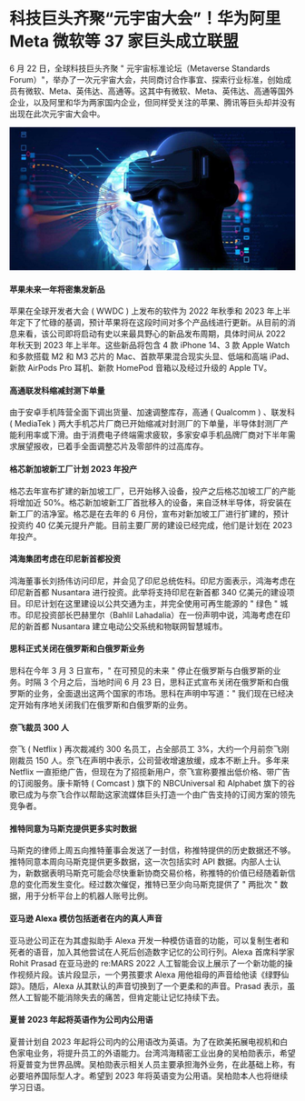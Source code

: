 # 科技巨头齐聚“元宇宙大会”！华为阿里 Meta 微软等 37 家巨头成立联盟


6 月 22 日，全球科技巨头齐聚 " 元宇宙标准论坛（Metaverse Standards Forum）"，举办了一次元宇宙大会，共同商讨合作事宜、探索行业标准，创始成员有微软、Meta、英伟达、高通等。这其中有微软、Meta、英伟达、高通等国外企业，以及阿里和华为两家国内企业，但同样受关注的苹果、腾讯等巨头却并没有出现在此次元宇宙大会中。

![配图一](f81e4df4475222db6919b2c35e3c1687.jpg)

#### 苹果未来一年将密集发新品

苹果在全球开发者大会 ( WWDC ) 上发布的软件为 2022 年秋季和 2023 年上半年定下了忙碌的基调，预计苹果将在这段时间对多个产品线进行更新。从目前的消息来看，该公司即将启动有史以来最具野心的新品发布周期，具体时间从 2022 年秋天到 2023 年上半年。这些新品将包含 4 款 iPhone 14、3 款 Apple Watch 和多款搭载 M2 和 M3 芯片的 Mac、首款苹果混合现实头显、低端和高端 iPad、新款 AirPods Pro 耳机、新款 HomePod 音箱以及经过升级的 Apple TV。

#### 高通联发科缩减封测下单量

由于安卓手机阵营全面下调出货量、加速调整库存，高通 ( Qualcomm ) 、联发科 ( MediaTek ) 两大手机芯片厂商已开始缩减对封测厂的下单量，半导体封测厂产能利用率或下滑。由于消费电子终端需求疲软，多家安卓手机品牌厂商对下半年需求展望报收，已着手全面调整芯片及零部件的过高库存。

#### 格芯新加坡新工厂计划 2023 年投产

格芯去年宣布扩建的新加坡工厂，已开始移入设备，投产之后格芯加坡工厂的产能将增加近 50%。格芯新加坡新工厂首批移入的设备，来自泛林半导体，将安装在新工厂的洁净室。格芯是在去年的 6 月份，宣布对新加坡工厂进行扩建的，预计投资约 40 亿美元提升产能。目前主要厂房的建设已经完成，他们是计划在 2023 年投产。

#### 鸿海集团考虑在印尼新首都投资

鸿海董事长刘扬伟访问印尼，并会见了印尼总统佐科。印尼方面表示，鸿海考虑在印尼新首都 Nusantara 进行投资。此举将支持印尼在新首都 340 亿美元的建设项目。印尼计划在这里建设以公共交通为主，并完全使用可再生能源的 " 绿色 " 城市。印尼投资部长巴赫里尔（Bahlil Lahadalia）在一份声明中说，鸿海考虑在印尼的新首都 Nusantara 建立电动公交系统和物联网智慧城市。

#### 思科正式关闭在俄罗斯和白俄罗斯业务

思科在今年 3 月 3 日宣布，" 在可预见的未来 " 停止在俄罗斯与白俄罗斯的业务。时隔 3 个月之后，当地时间 6 月 23 日，思科正式宣布关闭在俄罗斯和白俄罗斯的业务，全面退出这两个国家的市场。思科在声明中写道：" 我们现在已经决定开始有序地关闭我们在俄罗斯和白俄罗斯的业务。

#### 奈飞裁员 300 人

奈飞 ( Netflix ) 再次裁减约 300 名员工，占全部员工 3%，大约一个月前奈飞刚刚裁员 150 人。奈飞在声明中表示，公司营收增速放缓，成本不断上升。多年来 Netflix 一直拒绝广告，但现在为了招揽新用户，奈飞宣称要推出低价格、带广告的订阅服务。康卡斯特 ( Comcast ) 旗下的 NBCUniversal 和 Alphabet 旗下的谷歌已成为与奈飞合作以帮助这家流媒体巨头打造一个由广告支持的订阅方案的领先竞争者。

#### 推特同意为马斯克提供更多实时数据

马斯克的律师上周五向推特董事会发送了一封信，称推特提供的历史数据还不够。推特同意本周向马斯克提供更多数据，这一次包括实时 API 数据。内部人士认为，新数据表明马斯克可能会尽快重新协商交易价格，称推特的价值已经随着新信息的变化而发生变化。经过数次催促，推特已至少向马斯克提供了 " 两批次 " 数据，用于分析平台上的机器人账号比例。

#### 亚马逊 Alexa 模仿包括逝者在内的真人声音

亚马逊公司正在为其虚拟助手 Alexa 开发一种模仿语音的功能，可以复制生者和死者的语音，加入其他尝试在人死后创造数字记忆的公司行列。Alexa 首席科学家 Rohit Prasad 在亚马逊的 re:MARS 2022 人工智能会议上展示了一个新功能的操作视频片段。该片段显示，一个男孩要求 Alexa 用他祖母的声音给他读《绿野仙踪》。随后，Alexa 从其默认的声音切换到了一个更柔和的声音。Prasad 表示，虽然人工智能不能消除失去的痛苦，但肯定能让记忆持续下去。

#### 夏普 2023 年起将英语作为公司内公用语

夏普计划自 2023 年起将公司内的公用语改为英语。为了在欧美拓展电视机和白色家电业务，将提升员工的外语能力。台湾鸿海精密工业出身的吴柏勋表示，希望将夏普变为世界品牌。吴柏勋表示相关人员主要承担海外业务，在此基础上称，有必要培养国际型人才。希望到 2023 年将英语变为公用语。吴柏勋本人也将继续学习日语。

